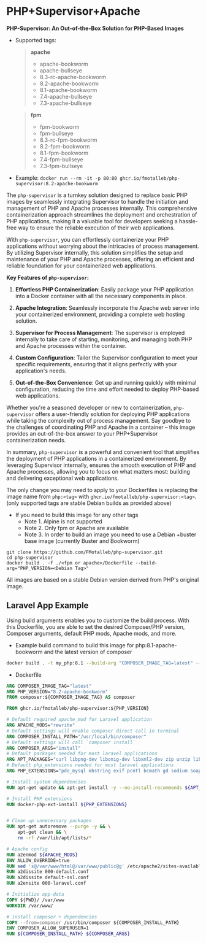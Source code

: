 # PHP+Supervisor+Apache

**PHP-Supervisor: An Out-of-the-Box Solution for PHP-Based Images**

* Supported tags:

    > **apache**
    >
    > * apache-bookworm
    > * apache-bullseye
    > * 8.3-rc-apache-bookworm
    > * 8.2-apache-bookworm
    > * 8.1-apache-bookworm
    > * 7.4-apache-bullseye
    > * 7.3-apache-bullseye

    > **fpm**
    >
    > * fpm-bookworm
    > * fpm-bullseye
    > * 8.3-rc-fpm-bookworm
    > * 8.2-fpm-bookworm
    > * 8.1-fpm-bookworm
    > * 7.4-fpm-bullseye
    > * 7.3-fpm-bullseye
    >
* Example: `docker run --rm -it -p 80:80 ghcr.io/fmotalleb/php-supervisor:8.2-apache-bookworm`

The `php-supervisor` is a turnkey solution designed to replace basic PHP images by seamlessly integrating Supervisor to handle the initiation and management of PHP and Apache processes internally. This comprehensive containerization approach streamlines the deployment and orchestration of PHP applications, making it a valuable tool for developers seeking a hassle-free way to ensure the reliable execution of their web applications.

With `php-supervisor`, you can effortlessly containerize your PHP applications without worrying about the intricacies of process management. By utilizing Supervisor internally, this solution simplifies the setup and maintenance of your PHP and Apache processes, offering an efficient and reliable foundation for your containerized web applications.

**Key Features of `php-supervisor`:**

1. **Effortless PHP Containerization**: Easily package your PHP application into a Docker container with all the necessary components in place.

2. **Apache Integration**: Seamlessly incorporate the Apache web server into your containerized environment, providing a complete web hosting solution.

3. **Supervisor for Process Management**: The supervisor is employed internally to take care of starting, monitoring, and managing both PHP and Apache processes within the container.

4. **Custom Configuration**: Tailor the Supervisor configuration to meet your specific requirements, ensuring that it aligns perfectly with your application's needs.

5. **Out-of-the-Box Convenience**: Get up and running quickly with minimal configuration, reducing the time and effort needed to deploy PHP-based web applications.

Whether you're a seasoned developer or new to containerization, `php-supervisor` offers a user-friendly solution for deploying PHP applications while taking the complexity out of process management. Say goodbye to the challenges of coordinating PHP and Apache in a container – this image provides an out-of-the-box answer to your PHP+Supervisor containerization needs.

In summary, `php-supervisor` is a powerful and convenient tool that simplifies the deployment of PHP applications in a containerized environment. By leveraging Supervisor internally, ensures the smooth execution of PHP and Apache processes, allowing you to focus on what matters most: building and delivering exceptional web applications.

The only change you may need to apply to your Dockerfiles is replacing the image name from `php:<tag>` with `ghcr.io/fmotalleb/php-supervisor:<tag>`. (only supported tags are stable Debian builds as provided above)

* If you need to build this image for any other tags
  * Note 1. Alpine is not supported
  * Note 2. Only fpm or Apache are available
  * Note 3. In order to build an image you need to use a Debian +buster base image (currently Buster and Bookworm)  

```
git clone https://github.com/FMotalleb/php-supervisor.git
cd php-supervisor
docker build . -f ./<fpm or apache>/Dockerfile --build-arg="PHP_VERSION=<Debian Tag>"
```

All images are based on a stable Debian version derived from PHP's original image.

## Laravel App Example

Using build arguments enables you to customize the build process. With this Dockerfile,
you are able to set the desired Composer/PHP version, Composer arguments, default PHP mods, Apache mods, and more.

* Example build command to build this image for php:8.1-apache-bookworm and the latest version of composer

```bash
docker build . -t my_php:8.1 --build-arg "COMPOSER_IMAGE_TAG=latest" --build-arg "PHP_VERSION=8.1-apache-bookworm"
```

* Dockerfile

```Dockerfile
ARG COMPOSER_IMAGE_TAG="latest"
ARG PHP_VERSION="8.2-apache-bookworm"
FROM composer:${COMPOSER_IMAGE_TAG} AS composer

FROM ghcr.io/fmotalleb/php-supervisor:${PHP_VERSION}

# Default required apache_mod for Laravel application
ARG APACHE_MODS="rewrite"
# Default settings will enable composer direct call in terminal
ARG COMPOSER_INSTALL_PATH="/usr/local/bin/composer"
# Default settings will call `composer install`
ARG COMPOSER_ARGS="install"
# Default packages needed for most laravel applications
ARG APT_PACKAGES="curl libpng-dev libonig-dev libxml2-dev zip unzip libsodium-dev git libzip-dev"
# Default php_extensions needed for most laravel applications
ARG PHP_EXTENSIONS="pdo_mysql mbstring exif pcntl bcmath gd sodium soap zip"

# Install system dependencies
RUN apt-get update && apt-get install -y --no-install-recommends ${APT_PACKAGES}

# Install PHP extensions
RUN docker-php-ext-install ${PHP_EXTENSIONS}


# Clean up unnecessary packages
RUN apt-get autoremove --purge -y && \
    apt-get clean && \
    rm -rf /var/lib/apt/lists/*

# Apache config
RUN a2enmod ${APACHE_MODS}
ENV ALLOW_OVERRIDE=true
RUN sed 's@/var/www/html@/var/www/public@g' /etc/apache2/sites-available/000-default.conf | tee /etc/apache2/sites-available/000-laravel.conf
RUN a2dissite 000-default.conf
RUN a2dissite default-ssl.conf
RUN a2ensite 000-laravel.conf

# Initialize app-data
COPY ${PWD}/ /var/www
WORKDIR /var/www/

# install composer + dependencies
COPY --from=composer /usr/bin/composer ${COMPOSER_INSTALL_PATH}
ENV COMPOSER_ALLOW_SUPERUSER=1
RUN ${COMPOSER_INSTALL_PATH} ${COMPOSER_ARGS}
```
